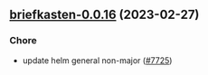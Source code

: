 

## [briefkasten-0.0.16](https://github.com/succelle/charts/compare/briefkasten-0.0.15...briefkasten-0.0.16) (2023-02-27)

### Chore

- update helm general non-major ([#7725](https://github.com/succelle/charts/issues/7725))
  
  